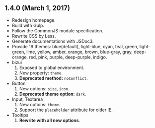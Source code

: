## 1.4.0 (March 1, 2017)

* Redesign homepage.
* Build with Gulp.
* Follow the CommonJS module specification.
* Rewrite CSS by Less.
* Generate documentations with JSDoc3.
* Provide 19 themes: blue(default), light-blue, cyan, teal, green, light-green, lime, yellow, amber, orange, brown, blue-gray, gray, deep-orange, red, pink, purple, deep-purple, indigo.
* bizui
  1. Exposed to global environment.
  2. New property: `theme`.
  3. **Deprecated method:** `noConflict`.
* Button
  1. New options: `size`, `icon`.
  2. **Deprecated theme option:** `dark`.
* Input, Textarea
  1. New options: `theme`.
  2. Support the `placeholder` attribute for older IE.
* Tooltips
  1. **Rewrite with all new options**.
